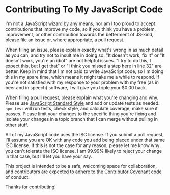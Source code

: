 # Contributing To My JavaScript Code

I'm not a JavaScript wizard by any means, nor am I too proud to accept
contributions that improve my code, so if you think you have a problem,
improvement, or other contribution towards the betterment of JS-kind, please
file an issue or, where appropriate, a pull request.

When filing an issue, please explain exactly what's wrong in as much detail as
you can, and try not to insult me in doing so. "It doesn't work, fix it" or "It
doesn't work, you're an idiot" are not helpful issues. "I try to do this, I
expect this, but I get that" or "I think you missed a step here in line 32" are
better. Keep in mind that I'm not paid to write JavaScript code, so I'm doing
this in my spare time, which means it might take me a while to respond. If
you're not satisfied with my response to your problem with my free (as in beer
and in speech) software, I will give you triple your $0.00 back.

When filing a pull request, please explain what you're changing and why. Please
use [JavaScript Standard Style](https://github.com/feross/standard) and add or
update tests as needed. `npm test` will run tests, check style, and calculate
coverage; make sure it passes. Please limit your changes to the specific thing
you're fixing and isolate your changes in a topic branch that I can merge
without pulling in other stuff.

All of my JavaScript code uses the ISC license. If you submit a pull request,
I'll assume you are OK with any code you add being placed under that same ISC
license. If this is not the case for any reason, please let me know why you
can't tolerate the ISC license. I am 99.99% likely to reject your change in that
case, but I'll let you have your say.

This project is intended to be a safe, welcoming space for collaboration, and
contributors are expected to adhere to the [Contributor
Covenant](contributor-covenant.org) code of conduct.

Thanks for contributing!
